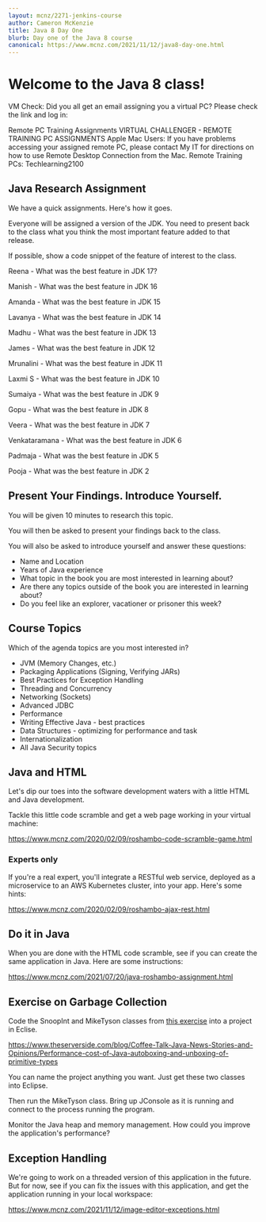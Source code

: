 ```yaml
---
layout: mcnz/2271-jenkins-course
author: Cameron McKenzie
title: Java 8 Day One
blurb: Day one of the Java 8 course
canonical: https://www.mcnz.com/2021/11/12/java8-day-one.html
---
```


# Welcome to the Java 8 class!

VM Check: Did you all get an email assigning you a virtual PC? Please check the link and log in:

Remote PC Training Assignments
VIRTUAL CHALLENGER - REMOTE TRAINING PC ASSIGNMENTS
Apple Mac Users: If you have problems accessing your assigned remote PC, please contact My IT for directions on how to use Remote Desktop Connection from the Mac.
Remote Training PCs: Techlearning2100

## Java Research Assignment

We have a quick assignments. Here's how it goes.

Everyone will be assigned a version of the JDK. You need to present back to the class what you think the most important feature added to that release.

If possible, show a code snippet of the feature of interest to the class.

Reena - What was the best feature in JDK 17?

Manish - What was the best feature in JDK 16

Amanda - What was the best feature in JDK 15

Lavanya - What was the best feature in JDK 14

Madhu - What was the best feature in JDK 13

James - What was the best feature in JDK 12

Mrunalini - What was the best feature in JDK 11

Laxmi S - What was the best feature in JDK 10

Sumaiya - What was the best feature in JDK 9

Gopu - What was the best feature in JDK 8

Veera - What was the best feature in JDK 7

Venkataramana - What was the best feature in JDK 6

Padmaja - What was the best feature in JDK 5

Pooja - What was the best feature in JDK 2

## Present Your Findings. Introduce Yourself.

You will be given 10 minutes to research this topic.

You will then be asked to present your findings back to the class.

You will also be asked to introduce yourself and answer these questions:

- Name and Location
- Years of Java experience
- What topic in the book you are most interested in learning about?
- Are there any topics outside of the book you are interested in learning about?
- Do you feel like an explorer, vacationer or prisoner this week?

## Course Topics

Which of the agenda topics are you most interested in?
- JVM (Memory Changes, etc.)
- Packaging Applications (Signing, Verifying JARs)
- Best Practices for Exception Handling
- Threading and Concurrency
- Networking (Sockets)
- Advanced JDBC
- Performance
- Writing Effective Java - best practices
- Data Structures - optimizing for performance and task
- Internationalization
- All Java Security topics

## Java and HTML

Let's dip our toes into the software development waters with a little HTML and Java development.

Tackle this little code scramble and get a web page working in your virtual machine:

https://www.mcnz.com/2020/02/09/roshambo-code-scramble-game.html

### Experts only

If you're a real expert, you'll integrate a RESTful web service, deployed as a microservice to an AWS Kubernetes cluster, into your app. Here's some hints:

https://www.mcnz.com/2020/02/09/roshambo-ajax-rest.html

## Do it in Java

When you are done with the HTML code scramble, see if you can create the same application in Java. Here are some instructions:

https://www.mcnz.com/2021/07/20/java-roshambo-assignment.html


## Exercise on Garbage Collection

Code the SnoopInt and MikeTyson classes from <a href="https://www.theserverside.com/blog/Coffee-Talk-Java-News-Stories-and-Opinions/Performance-cost-of-Java-autoboxing-and-unboxing-of-primitive-types">this exercise</a> into a project in Eclise. 

https://www.theserverside.com/blog/Coffee-Talk-Java-News-Stories-and-Opinions/Performance-cost-of-Java-autoboxing-and-unboxing-of-primitive-types

You can name the project anything you want. Just get these two classes into Eclipse.

Then run the MikeTyson class. Bring up JConsole as it is running and connect to the process running the program.

Monitor the Java heap and memory management. How could you improve the application's performance?

## Exception Handling

We're going to work on a threaded version of this application in the future. But for now, see if you can fix the issues with this application, and get the application running in your local workspace:

https://www.mcnz.com/2021/11/12/image-editor-exceptions.html




